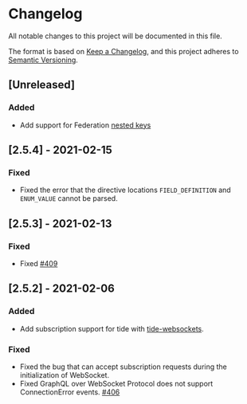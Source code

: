 # Changelog
All notable changes to this project will be documented in this file.

The format is based on [Keep a Changelog](https://keepachangelog.com/en/1.0.0/),
and this project adheres to [Semantic Versioning](https://semver.org/spec/v2.0.0.html).

## [Unreleased]

### Added

- Add support for Federation [nested keys](https://www.apollographql.com/docs/federation/entities/#defining-a-compound-primary-key)

## [2.5.4] - 2021-02-15

### Fixed

- Fixed the error that the directive locations `FIELD_DEFINITION` and `ENUM_VALUE` cannot be parsed.

## [2.5.3] - 2021-02-13

### Fixed

- Fixed [#409](https://github.com/async-graphql/async-graphql/issues/409)

## [2.5.2] - 2021-02-06

### Added

- Add subscription support for tide with [tide-websockets](https://crates.io/crates/tide-websockets).

### Fixed

- Fixed the bug that can accept subscription requests during the initialization of WebSocket.
- Fixed GraphQL over WebSocket Protocol does not support ConnectionError events. [#406](https://github.com/async-graphql/async-graphql/issues/406)

